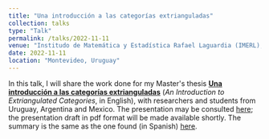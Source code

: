 ```yaml
---
title: "Una introducción a las categorías extrianguladas"
collection: talks
type: "Talk"
permalink: /talks/2022-11-11
venue: "Institudo de Matemática y Estadística Rafael Laguardia (IMERL), Universidad de la República"
date: 2022-11-11
location: "Montevideo, Uruguay"
---
```


In this talk, I will share the work done for my Master's thesis [**Una introducción a las categorías extrianguladas**](https://tesiunam.dgb.unam.mx:443/F/UECLCY6TT4XAQKD37J6SJDSGIQ9Q48Q4B6NRUK4NTLKM482RJ8-04436?func=service&doc_library=TES01&doc_number=000831398&line_number=0001&func_code=WEB-FULL&service_type=MEDIA%22) (_An Introduction to Extriangulated Categories_, in English), with researchers and students from Uruguay, Argentina and Mexico. The presentation may be consulted [here](dabnciencias.github.io/Examen_profesional); the presentation draft in pdf format will be made available shortly. The summary is the same as the one found (in Spanish) [here](https://www.matem.unam.mx/actividades/seminarios/representaciones/actividades/una-introduccion-a-las-categorias-extrianguladas).
